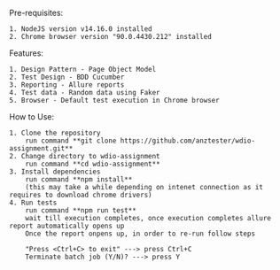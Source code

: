 Pre-requisites:

    1. NodeJS version v14.16.0 installed
    2. Chrome browser version "90.0.4430.212" installed

Features:

    1. Design Pattern - Page Object Model
    2. Test Design - BDD Cucumber
    3. Reporting - Allure reports
    4. Test data - Random data using Faker
    5. Browser - Default test execution in Chrome browser

How to Use:

    1. Clone the repository
        run command **git clone https://github.com/anztester/wdio-assignment.git**
    2. Change directory to wdio-assignment
        run command **cd wdio-assignment**
    3. Install dependencies
        run command **npm install**
        (this may take a while depending on intenet connection as it requires to download chrome drivers)
    4. Run tests
        run command **npm run test**
        wait till execution completes, once execution completes allure report automatically opens up
        Once the report onpens up, in order to re-run follow steps
    
        "Press <Ctrl+C> to exit" ---> press Ctrl+C
        Terminate batch job (Y/N)? ---> press Y
